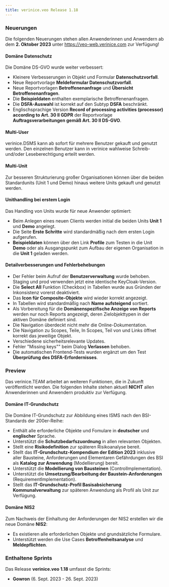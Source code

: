 ```yaml
---
title: verinice.veo Release 1.18
---
```


### Neuerungen

Die folgenden Neuerungen stehen allen Anwenderinnen und Anwendern ab dem **2. Oktober 2023** unter https://veo-web.verinice.com zur Verfügung!

#### Domäne Datenschutz

Die Domäne DS-GVO wurde weiter verbessert:

- Kleinere Verbesserungen in Objekt und Formular **Datenschutzvorfall**.
- Neue Reportvorlage **Meldeformular Datenschutzvorfall**.
- Neue Reportvorlagen **Betroffenenanfrage** und **Übersicht Betroffenenanfragen**.
- Die **Beispieldaten** enthalten exemplarische Betroffenenanfragen.
- Die **DSFA-Auswahl** ist korrekt auf den Subtyp **DSFA** beschränkt.
- Englischsprachige Version **Record of processing activities (processor) according to Art. 30 II GDPR** der Reportvorlage **Auftragsverarbeitungen gemäß Art. 30 II DS-GVO**.

#### Multi-User

verinice.DSMS kann ab sofort für mehrere Benutzer gekauft und genutzt werden. Den einzelnen Benutzer kann in verinice wahlweise Schreib- und/oder Leseberechtigung erteilt werden.

#### Multi-Unit

Zur besseren Strukturierung großer Organisationen können über die beiden Standardunits (Unit 1 und Demo) hinaus weitere Units gekauft und genutzt werden.

#### Unithandling bei erstem Login

Das Handling von Units wurde für neue Anwender optimiert:

- Beim Anlegen eines neuen Clients werden initial die beiden Units **Unit 1** und **Demo** angelegt.
- Die Seite **Erste Schritte** wird standardmäßig nach dem ersten Login aufgerufen.
- **Beispieldaten** können über den Link **Profile** zum Testen in die Unit **Demo** oder als Ausgangspunkt zum Aufbau der eigenen Organisation in die **Unit 1** geladen werden.

#### Detailverbesserungen und Fehlerbehebungen

- Der Fehler beim Aufruf der **Benutzerverwaltung** wurde behoben. Staging und prod verwenden jetzt eine identische KeyCloak-Version.
- Die **Select All** Funktion (Checkbox) in Tabellen wurde aus Gründen der Inkonsistenz vorerst deaktiviert.
- Das **Icon für Composite-Objekte** wird wieder korrekt angezeigt.
- In Tabellen wird standardmäßig nach **Name aufsteigend** sortiert.
- Als Vorbereitung für die **Domänenspezifische Anzeige von Reports** werden nur noch Reports angezeigt, deren Zielobjekttypen in der aktiven Domäne definiert sind.
- Die Navigation überdeckt nicht mehr die Online-Dokumentation.
- Die Navigation zu Scopes, Teile, In Scopes, Teil von und Links öffnet korrekt das jeweilige Objekt.
- Verschiedene sicherheitsrelevante Updates.
- Fehler "Missing keys"" beim Dialog **Verlassen** behoben.
- Die automatischen Frontend-Tests wurden ergänzt um den Test **Überprüfung des DSFA-Erfordernisses**.

### Preview

Das verinice.TEAM arbeitet an weiteren Funktionen, die in Zukunft veröffentlicht werden. Die folgenden Inhalte stehen aktuell **NICHT** allen Anwenderinnen und Anwendern produktiv zur Verfügung.

#### Domäne IT-Grundschutz

Die Domäne IT-Grundschutz zur Abbildung eines ISMS nach den BSI-Standards der 200er-Reihe:

- Enthält alle erforderliche Objekte und Fomulare in **deutscher** und **englischer** Sprache.
- Unterstützt die **Schutzbedarfszuordnung** in allen relevanten Objekten.
- Stellt eine **Risikodefinition** zur späteren Risikoanalyse bereit.
- Stellt das **IT-Grundschutz-Kompendium der Edition 2023** inklusive aller Bausteine, Anforderungen und Elementaren Gefährdungen des BSI als **Katalog zur Anwendung** (Modellierung) bereit.
- Unterstützt die **Modellierung von Bausteinen** (ControlImplementation).
- Unterstützt die **Umsetzung/Bearbeitung der Baustein-Anforderungen** (RequirementImplementation).
- Stellt das **IT-Grundschutz-Profil Basisabsicherung Kommunalverwaltung** zur späteren Anwendung als Profil als Unit zur Verfügung.

#### Domäne NIS2

Zum Nachweis der Einhaltung der Anforderungen der NIS2 erstellen wir die neue Domäne **NIS2**:

- Es existieren alle erforderlichen Objekte und grundsätzliche Formulare.
- Unterstützt werden die Use Cases **Betroffenheitsanalyse** und **Meldepflichten**.

### Enthaltene Sprints

Das Release **verinice.veo 1.18** umfasst die Sprints:

- **Gowron** (6. Sept. 2023 - 26. Sept. 2023)
